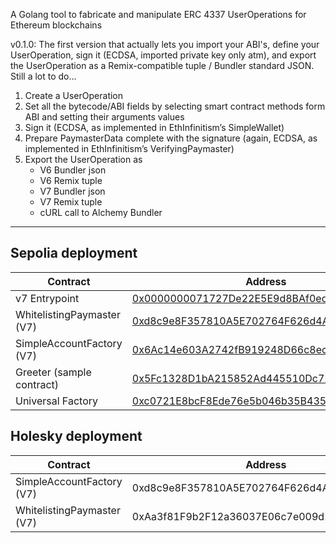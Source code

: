 A Golang tool to fabricate and manipulate ERC 4337 UserOperations for Ethereum blockchains

v0.1.0:  The first version that actually lets you import your ABI's, define your UserOperation, sign it (ECDSA, imported private key only atm), and export the UserOperation as a Remix-compatible tuple / Bundler standard JSON.
Still a lot to do...

1. Create a UserOperation
2. Set all the bytecode/ABI fields by selecting smart contract methods form ABI and setting their arguments values
3. Sign it (ECDSA, as implemented in EthInfinitism’s SimpleWallet)
4. Prepare PaymasterData complete with the signature (again, ECDSA, as implemented in EthInfinitism’s VerifyingPaymaster)
5. Export the UserOperation as 
    - V6 Bundler json
    - V6 Remix tuple
    - V7 Bundler json
    - V7 Remix tuple
    - cURL call to Alchemy Bundler

---

## Sepolia deployment

Contract | Address
------------- | -------------
v7 Entrypoint | [0x0000000071727De22E5E9d8BAf0edAc6f37da032](https://sepolia.etherscan.io/address/0x0000000071727De22E5E9d8BAf0edAc6f37da032)
WhitelistingPaymaster (V7) | [0xd8c9e8F357810A5E702764F626d4A380Ca462FB1](https://sepolia.etherscan.io/address/0xd8c9e8F357810A5E702764F626d4A380Ca462FB1)
SimpleAccountFactory (V7) | [0x6Ac14e603A2742fB919248D66c8ecB05D8Aec1e9](https://sepolia.etherscan.io/address/0x6Ac14e603A2742fB919248D66c8ecB05D8Aec1e9)
Greeter (sample contract) | [0x5Fc1328D1bA215852Ad445510Dc72fFB29718C33](https://sepolia.etherscan.io/address/0x5Fc1328D1bA215852Ad445510Dc72fFB29718C33)
Universal Factory | [0xc0721E8bcF8Ede76e5b046b35B435B3C2B3303b9](https://sepolia.etherscan.io/address/0xc0721E8bcF8Ede76e5b046b35B435B3C2B3303b9) 

## Holesky deployment

Contract | Address
------------- | -------------
SimpleAccountFactory (V7) | 0xd8c9e8F357810A5E702764F626d4A380Ca462FB1
WhitelistingPaymaster (V7) | 0xAa3f81F9b2F12a36037E06c7e009d282546B6249

